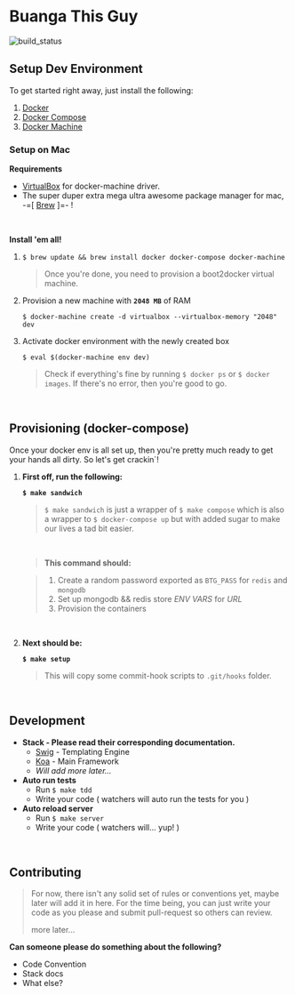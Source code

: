 # Buanga This Guy

![build_status](https://api.travis-ci.org/wadiwasi/btg.svg?branch=master)

## Setup Dev Environment

To get started right away, just install the following:

1. [Docker](https://docs.docker.com/engine/installation/)
2. [Docker Compose](https://docs.docker.com/compose/install/)
3. [Docker Machine](https://docs.docker.com/machine/install-machine/)

### Setup on Mac

**Requirements**

- [VirtualBox](https://www.virtualbox.org/wiki/Downloads) for docker-machine driver.
- The super duper extra mega ultra awesome package manager for mac, -=[ [Brew](http://brew.sh/) ]=- !

&nbsp;

**Install 'em all!**

1. `$ brew update && brew install docker docker-compose docker-machine`

    > Once you're done, you need to provision a boot2docker virtual machine.

2. Provision a new machine with **`2048 MB`** of RAM

    `$ docker-machine create -d virtualbox --virtualbox-memory "2048" dev`

3. Activate docker environment with the newly created box

    `$ eval $(docker-machine env dev)`


    > Check if everything's fine by running `$ docker ps` or `$ docker images`. If
    there's no error, then you're good to go.

&nbsp;

## Provisioning (docker-compose)

Once your docker env is all set up, then you're pretty much ready to get your hands all dirty. So let's get crackin`!

1. **First off, run the following:**

    **`$ make sandwich`**
    >
    > `$ make sandwich` is just a wrapper of `$ make compose` which is also a wrapper to `$ docker-compose up` but with added sugar to make our lives a tad bit easier.
    >
    
    &nbsp;  
    
    > **This command should:**
    
    > 1. Create a random password exported as `BTG_PASS` for `redis` and `mongodb`
    > 2. Set up mongodb && redis store _ENV VARS_ for  _URL_
    > 3. Provision the containers
    
    &nbsp;
    
2. **Next should be:**

    **`$ make setup`**
    >
    > This will copy some commit-hook scripts to `.git/hooks` folder.
    
    &nbsp;

## Development

- **Stack - Please read their corresponding documentation.**
    - [Swig](http://paularmstrong.github.io/swig/) - Templating Engine
    - [Koa](http://koajs.com) - Main Framework
    - _Will add more later..._
- **Auto run tests**
	- Run `$ make tdd`
	- Write your code ( watchers will auto run the tests for you )
- **Auto reload server**
	- Run `$ make server`
	- Write your code ( watchers will... yup! )

&nbsp;

## Contributing

> For now, there isn't any solid set of rules or conventions yet, maybe later will add it in here. For the time being, you can just write your code as you please and submit pull-request so others can review.
>
> more later...

**Can someone please do something about the following?**

- Code Convention
- Stack docs
- What else?

